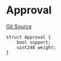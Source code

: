 # Approval
[Git Source](https://github.com/llama-community/vertex-v1/blob/693b03f6823cb240f992102042b3702c0c97cf44/src/utils/Structs.sol)


```solidity
struct Approval {
    bool support;
    uint248 weight;
}
```

